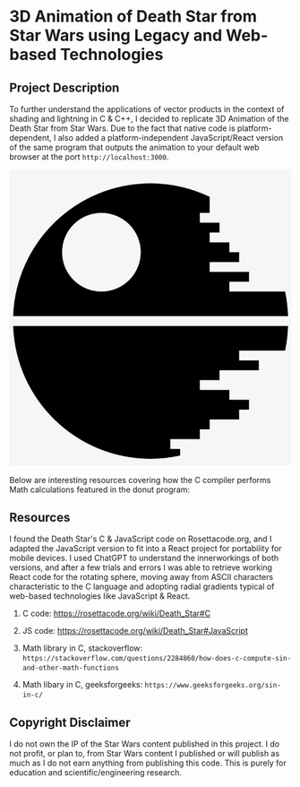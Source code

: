 # 3D Animation of Death Star from Star Wars using Legacy and Web-based Technologies

## Project Description

To further understand the applications of vector products in the context of shading and lightning in C & C++, I decided to replicate 3D Animation of the Death Star from Star Wars. Due to the fact that native code is platform-dependent, I also added a platform-independent JavaScript/React version of the same program that outputs the animation to your default web browser at the port `http://localhost:3000`.

![Alt text](/JSVersion/deathstar-app/public/deathstar.jpg)

Below are interesting resources covering how the C compiler performs Math calculations featured in the donut program:

## Resources

I found the Death Star's C & JavaScript code on Rosettacode.org, and I adapted the JavaScript version to fit into a React project for portability for mobile devices. I used ChatGPT to understand the innerworkings of both versions, and after a few trials and errors I was able to retrieve working React code for the rotating sphere, moving away from ASCII characters characteristic to the C language and adopting radial gradients typical of web-based technologies like JavaScript & React.

1. C code: https://rosettacode.org/wiki/Death_Star#C

2. JS code: https://rosettacode.org/wiki/Death_Star#JavaScript

3. Math library in C, stackoverflow: `https://stackoverflow.com/questions/2284860/how-does-c-compute-sin-and-other-math-functions`

4. Math libary in C, geeksforgeeks: `https://www.geeksforgeeks.org/sin-in-c/`

## Copyright Disclaimer

I do not own the IP of the Star Wars content published in this project.
I do not profit, or plan to, from Star Wars content I published or will publish as much as I do not earn anything from publishing this code. This is purely for education and scientific/engineering research.